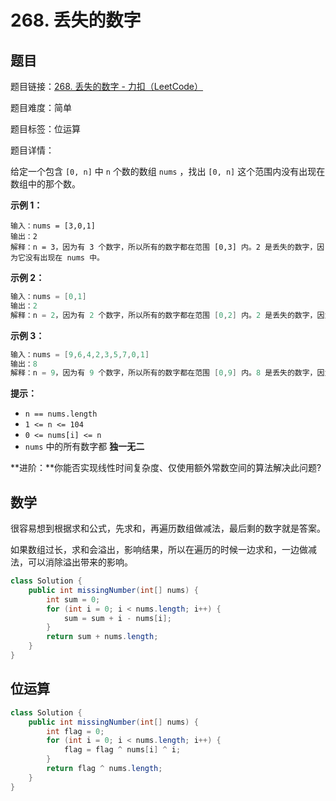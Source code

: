 # 268. 丢失的数字

## 题目

题目链接：[268. 丢失的数字 - 力扣（LeetCode）](https://leetcode.cn/problems/missing-number/description/)

题目难度：简单

题目标签：位运算

题目详情：

给定一个包含 `[0, n]` 中 `n` 个数的数组 `nums` ，找出 `[0, n]` 这个范围内没有出现在数组中的那个数。

**示例 1：**

``` 
输入：nums = [3,0,1]
输出：2
解释：n = 3，因为有 3 个数字，所以所有的数字都在范围 [0,3] 内。2 是丢失的数字，因为它没有出现在 nums 中。
```

**示例 2：**

``` java
输入：nums = [0,1]
输出：2
解释：n = 2，因为有 2 个数字，所以所有的数字都在范围 [0,2] 内。2 是丢失的数字，因为它没有出现在 nums 中。
```

**示例 3：**

``` java
输入：nums = [9,6,4,2,3,5,7,0,1]
输出：8
解释：n = 9，因为有 9 个数字，所以所有的数字都在范围 [0,9] 内。8 是丢失的数字，因为它没有出现在 nums 中。
```

**提示：**

- `n == nums.length`
- `1 <= n <= 104`
- `0 <= nums[i] <= n`
- `nums` 中的所有数字都 **独一无二**

**进阶：**你能否实现线性时间复杂度、仅使用额外常数空间的算法解决此问题?



## 数学

很容易想到根据求和公式，先求和，再遍历数组做减法，最后剩的数字就是答案。

如果数组过长，求和会溢出，影响结果，所以在遍历的时候一边求和，一边做减法，可以消除溢出带来的影响。

``` java
class Solution {
    public int missingNumber(int[] nums) {
        int sum = 0;
        for (int i = 0; i < nums.length; i++) {
            sum = sum + i - nums[i];
        }
        return sum + nums.length;
    }
}
```



## 位运算

``` java
class Solution {
    public int missingNumber(int[] nums) {
        int flag = 0;
        for (int i = 0; i < nums.length; i++) {
            flag = flag ^ nums[i] ^ i;
        }
        return flag ^ nums.length;
    }
}
```

